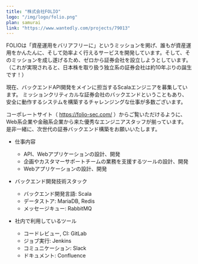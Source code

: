 ```yaml
---
title: "株式会社FOLIO"
logo: "/img/logo/folio.png"
plan: samurai
link: "https://www.wantedly.com/projects/79013"
---
```

FOLIOは「資産運用をバリアフリーに」というミッションを掲げ、誰もが資産運用をかんたんに、そして効率よく行えるサービスを開発しています。そして、そのミッションを成し遂げるため、ゼロから証券会社を設立しようとしています。
（これが実現されると、日本株を取り扱う独立系の証券会社は約10年ぶりの誕生です！）

現在、バックエンドAPI開発をメインに担当するScalaエンジニアを募集しています。
ミッションクリティカルな証券会社のバックエンドということもあり、安全に動作するシステムを構築するチャレンジングな仕事が多数ございます。

コーポレートサイト（ <https://folio-sec.com/> ）からご覧いただけるように、Web系企業や金融系企業から来た優秀なエンジニアスタッフが揃っています。
是非一緒に、次世代の証券バックエンド構築をお願いいたします。

- 仕事内容
    - API、Webアプリケーションの設計、開発
    - 企画やカスタマーサポートチームの業務を支援するツールの設計、開発
    - Webアプリケーションの設計、開発

- バックエンド開発技術スタック
    - バックエンド開発言語: Scala
    - データストア: MariaDB, Redis
    - メッセージキュー: RabbitMQ

- 社内で利用しているツール
    - コードレビュー, CI: GitLab
    - ジョブ実行: Jenkins
    - コミュニケーション: Slack
    - ドキュメント: Confluence